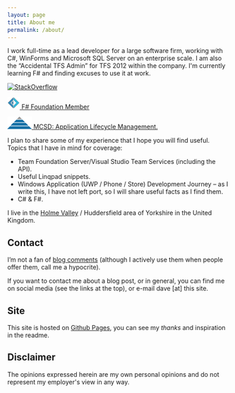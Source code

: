 ```yaml
---
layout: page
title: About me
permalink: /about/
---
```


I work full-time as a lead developer for a large software firm, working with C#, WinForms and Microsoft SQL Server on an enterprise scale. I am also the “Accidental TFS Admin” for TFS 2012 within the company. I'm currently learning F# and finding excuses to use it at work.

[![StackOverflow](https://stackoverflow.com/users/flair/383710.png)](http://stackoverflow.com/users/383710/daveshaw)

[![F#](/images/fsharp.png) F# Foundation Member](http://foundation.fsharp.org/daveshaw)

[![MCSD](/images/mcsd-logo.png) MCSD: Application Lifecycle Management.](https://www.microsoft.com/en-us/learning/mcsd-application-lifecycle-management.aspx)

I plan to share some of my experience that I hope you will find useful. Topics that I have in mind for coverage:

 - Team Foundation Server/Visual Studio Team Services (including the API).
 - Useful Linqpad snippets.
 - Windows Application (UWP / Phone / Store) Development Journey – as I write this, I have not left port, so I will share useful facts as I find them.
 - C# & F#.

I live in the [Holme Valley](http://en.wikipedia.org/wiki/Holme_Valley) / Huddersfield area of Yorkshire in the United Kingdom.

Contact
---
I’m not a fan of [blog comments](http://www.joelonsoftware.com/items/2007/07/20.html) (although I actively use them when people offer them, call me a hypocrite).

If you want to contact me about a blog post, or in general, you can find me on social media (see the links at the top), or e-mail dave [at] this site.

Site
---
This site is hosted on [Github Pages](https://github.com/xdaDaveShaw/xdaDaveShaw.github.io), you can see my *thanks* and inspiration in the readme.

Disclaimer
---
The opinions expressed herein are my own personal opinions and do not represent my employer's view in any way.